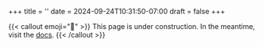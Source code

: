 +++
title = ''
date = 2024-09-24T10:31:50-07:00
draft = false
+++

{{< callout emoji="🔨" >}}
  This page is under construction. In the meantime, visit the [docs](docs).
{{< /callout >}}
